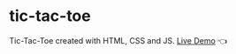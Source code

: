 # tic-tac-toe
Tic-Tac-Toe created with HTML, CSS and JS.
[Live Demo](https://pintyapintya.github.io/tic-tac-toe/) :point_left:
